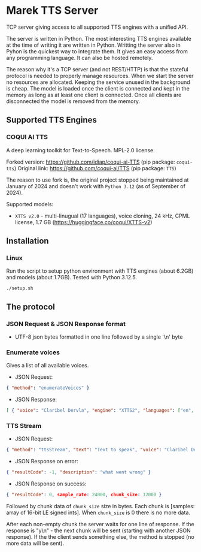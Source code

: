 # Marek TTS Server

TCP server giving access to all supported TTS engines with a unified API.

The server is written in Python. The most interesting TTS engines available at the time of writing it are written in Python. Writting the server also in Pyhon is the quickest way to integrate them. It gives an easy access from any programming language. It can also be hosted remotely.

The reason why it's a TCP server (and not REST/HTTP) is that the stateful protocol is needed to properly manage resources. When we start the server no resources are allocated. Keeping the service unused in the background is cheap. The model is loaded once the client is connected and kept in the memory as long as at least one client is connected. Once all clients are disconnected the model is removed from the memory.

## Supported TTS Engines

### COQUI AI TTS

A deep learning toolkit for Text-to-Speech. MPL-2.0 license.

Forked version: https://github.com/idiap/coqui-ai-TTS (pip package: `coqui-tts`)
Original link: https://github.com/coqui-ai/TTS (pip package: `TTS`)

The reason to use fork is, the original project stopped being maintained at January of 2024 and doesn't work with `Python 3.12` (as of September of 2024).

Supported models:
- `XTTS v2.0` - multi-linugual (17 languages), voice cloning, 24 kHz, CPML license, 1.7 GB (https://huggingface.co/coqui/XTTS-v2)

## Installation

### Linux

Run the script to setup python environment with TTS engines (about 6.2GB) and models (about 1.7GB). Tested with Python 3.12.5.

``` shell
./setup.sh
```

## The protocol

### JSON Request & JSON Response format

- UTF-8 json bytes formatted in one line followed by a single '\n' byte

### Enumerate voices

Gives a list of all available voices.

- JSON Request:

``` json
{ "method": "enumerateVoices" }
```

- JSON Response:

``` json
[ { "voice": "Claribel Dervla", "engine": "XTTS2", "languages": ["en", "pl"] } ]
```

### TTS Stream

- JSON Request:

``` json
{ "method": "ttsStream", "text": "Text to speak", "voice": "Claribel Dervla", "engine": "XTTS2", "language": "pl" }
```

- JSON Response on error:

``` json
{ "resultCode": -1, "description": "what went wrong" }
```

- JSON Response on success:

``` json
{ "resultCode": 0, sample_rate: 24000, chunk_size: 12000 }
```

Followed by chunk data of `chunk_size` size in bytes. Each chunk is [samples: array of 16-bit LE signed ints]. When `chunk_size` is 0 there is no more data.

After each non-empty chunk the server waits for one line of response. If the response is "y\n" - the next chunk will be sent (starting with another JSON response). If the the client sends something else, the method is stopped (no more data will be sent).
